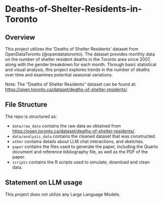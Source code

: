 # Deaths-of-Shelter-Residents-in-Toronto

## Overview

This project utilizes the 'Deaths of Shelter Residents' dataset from OpenDataToronto (@opendatatoronto). The dataset provides monthly data on the number of shelter resident deaths in the Toronto area since 2007, along with the gender breakdown for each month. Through basic statistical and visual analysis, this project explores trends in the number of deaths over time and examines potential seasonal variations.

Note: The "Deaths of Shelter Residents" dataset can be found at: https://open.toronto.ca/dataset/deaths-of-shelter-residents/.


## File Structure

The repo is structured as:

-   `data/raw_data` contains the raw data as obtained from https://open.toronto.ca/dataset/deaths-of-shelter-residents/.
-   `data/analysis_data` contains the cleaned dataset that was constructed.
-   `other` contains details about LLM chat interactions, and sketches.
-   `paper` contains the files used to generate the paper, including the Quarto document and reference bibliography file, as well as the PDF of the paper. 
-   `scripts` contains the R scripts used to simulate, download and clean data.


## Statement on LLM usage

This project does not utilize any Large Language Models.
